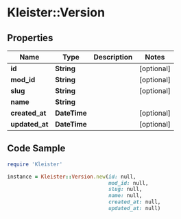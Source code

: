 # Kleister::Version

## Properties

Name | Type | Description | Notes
------------ | ------------- | ------------- | -------------
**id** | **String** |  | [optional] 
**mod_id** | **String** |  | [optional] 
**slug** | **String** |  | [optional] 
**name** | **String** |  | 
**created_at** | **DateTime** |  | [optional] 
**updated_at** | **DateTime** |  | [optional] 

## Code Sample

```ruby
require 'Kleister'

instance = Kleister::Version.new(id: null,
                                 mod_id: null,
                                 slug: null,
                                 name: null,
                                 created_at: null,
                                 updated_at: null)
```


